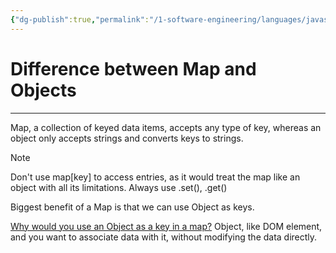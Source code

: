 ```yaml
---
{"dg-publish":true,"permalink":"/1-software-engineering/languages/javascript/difference-between-map-and-objects/","tags":["type/permanent","code/javascript"],"created":"2023-07-20T07:10:54.968-05:00","updated":"2023-09-05T14:30:30.535-05:00"}
---
```


# Difference between Map and Objects
---
Map, a collection of keyed data items, accepts any type of key, whereas an object only accepts strings and converts keys to strings.

> [!Note]
> Don't use map[key] to access entries, as it would treat the map like an object with all its limitations. Always use .set(), .get()

Biggest benefit of a Map is that we can use Object as keys.

[Why would you use an Object as a key in a map?](https://stackoverflow.com/questions/60296652/what-is-a-practical-use-of-objects-as-keys-within-js-map-dataype)
Object, like DOM element, and you want to associate data with it, without modifying the data directly.
